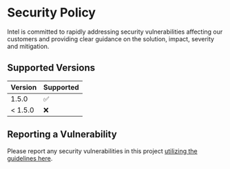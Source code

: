 # Security Policy

Intel is committed to rapidly addressing security vulnerabilities affecting our customers and providing clear guidance on the solution, impact, severity and mitigation.

## Supported Versions

| Version | Supported          |
| ------- | ------------------ |
| 1.5.0   | :white_check_mark: |
| < 1.5.0 | :x:                |

## Reporting a Vulnerability

Please report any security vulnerabilities in this project [utilizing the guidelines here](https://www.intel.com/content/www/us/en/security-center/vulnerability-handling-guidelines.html).
